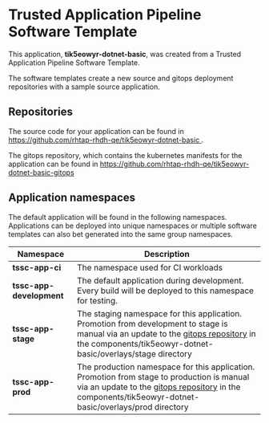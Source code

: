 # Trusted Application Pipeline Software Template

This application, **tik5eowyr-dotnet-basic**, was created from a Trusted Application Pipeline Software Template.

The software templates create a new source and gitops deployment repositories with a sample source application. 

## Repositories

The source code for your application can be found in [https://github.com/rhtap-rhdh-qe/tik5eowyr-dotnet-basic ](https://github.com/rhtap-rhdh-qe/tik5eowyr-dotnet-basic ).
 
The gitops repository, which contains the kubernetes manifests for the application can be found in 
[https://github.com/rhtap-rhdh-qe/tik5eowyr-dotnet-basic-gitops ](https://github.com/rhtap-rhdh-qe/tik5eowyr-dotnet-basic-gitops ) 

## Application namespaces 

The default application will be found in the following namespaces. Applications can be deployed into unique namespaces or multiple software templates can also bet generated into the same group namespaces.  

|  Namespace   |  Description   |  
| -------- | -------- |
| **tssc-app-ci** | The namespace used for CI workloads |
| **tssc-app-development** | The default application during development. Every build will be deployed to this namespace for testing. |
| **tssc-app-stage** | The staging namespace for this application. Promotion from development to stage is manual via an update to the [gitops repository](https://github.com/rhtap-rhdh-qe/tik5eowyr-dotnet-basic-gitops ) in the components/tik5eowyr-dotnet-basic/overlays/stage directory |
| **tssc-app-prod** | The production namespace for this application. Promotion from stage to production is manual via an update to the [gitops repository](https://github.com/rhtap-rhdh-qe/tik5eowyr-dotnet-basic-gitops ) in the components/tik5eowyr-dotnet-basic/overlays/prod directory |